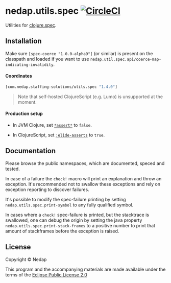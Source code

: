 # nedap.utils.spec [![CircleCI](https://circleci.com/gh/nedap/utils.spec.svg?style=svg&circle-token=650c50f0b2b888dd6c44d3c7b0ea7bcdf80aee14)](https://circleci.com/gh/nedap/utils.spec)

Utilities for [clojure.spec](https://github.com/clojure/spec.alpha).

## Installation

Make sure `[spec-coerce "1.0.0-alpha9"]` (or similar) is present on the classpath and loaded if you want to use `nedap.util.spec.api/coerce-map-indicating-invalidity`. 

#### Coordinates

```clojure
[com.nedap.staffing-solutions/utils.spec "1.4.0"]
```

> Note that self-hosted ClojureScript (e.g. Lumo) is unsupported at the moment.

#### Production setup

* In JVM Clojure, set [`*assert*`](https://github.com/technomancy/leiningen/blob/9981ae9086a352caf13a42bff4a7e43faa850452/sample.project.clj#L286) to `false`.

* In ClojureScript, set [`:elide-asserts`](https://clojurescript.org/reference/compiler-options#elide-asserts) to `true`.

## Documentation

Please browse the public namespaces, which are documented, speced and tested.

In case of a failure the `check!` macro will print an explanation and throw an exception. It's recommended not to swallow 
these exceptions and rely on exception reporting to discover failures.

It's possible to modify the spec-failure printing by setting `nedap.utils.spec.print-symbol` to any fully qualified symbol.

In cases where a `check!` spec-failure is printed, but the stacktrace is swallowed, one can debug the origin by setting 
the java property `nedap.utils.spec.print-stack-frames` to a positive number to print that amount of stackframes before 
the exception is raised.

## License

Copyright © Nedap

This program and the accompanying materials are made available under the terms of the [Eclipse Public License 2.0](https://www.eclipse.org/legal/epl-2.0)
